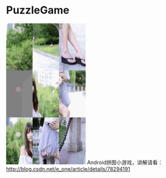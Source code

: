 # PuzzleGame

![拼图](/screenshots/test.gif)
Android拼图小游戏，讲解请看：
http://blog.csdn.net/e_one/article/details/78294191